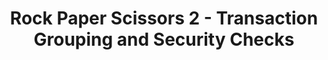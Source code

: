 ---
title: "Rock Paper Scissors 2 - Transaction Grouping and Security Checks"
description: "Second part to building the Rock Paper Scissors game, keeping in mind of some of the key techniques when writing stateful smart contracts on Algorand. This video will be reviewing some security reccomendations and more architechtural details, like Transaction Grouping and Security Checks."
type: "tutorial"
category: "algorand pyteal course,Smart Contract,PyTeal"
difficulty: "Intermediate"
summary: "A video series on the key techinques to keep in mind when writing smart contracts"
file_path: ""
image: "https://assets-global.website-files.com/5e39e095596498a8b9624af1/5ffca6e3e0d8ad9231cc2af6_Portfolio-course---final.png"
link: "https://www.youtube.com/watch?v=eDChews_5tg&list=PLpAdAjL5F75CNnmGbz9Dm_k-z5I6Sv9_x&index=10"
status: "open"
---